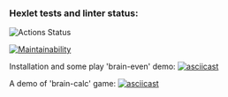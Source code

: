 ### Hexlet tests and linter status:
![Actions Status](/workflows/hexlet-check/badge.svg)

[![Maintainability](https://api.codeclimate.com/v1/badges/a99a88d28ad37a79dbf6/maintainability)](https://codeclimate.com/github/codeclimate/codeclimate/maintainability)

Installation and some play 'brain-even' demo:
[![asciicast](https://asciinema.org/a/OAjsYanh1qnoKXLIGwW6Cqkdz.svg)](https://asciinema.org/a/OAjsYanh1qnoKXLIGwW6Cqkdz)

A demo of 'brain-calc' game:
[![asciicast](https://asciinema.org/a/74kdMW5L4q4ZTSINwkxOogY9g.svg)](https://asciinema.org/a/74kdMW5L4q4ZTSINwkxOogY9g)
